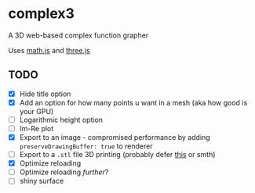 # complex3

A 3D web-based complex function grapher

Uses [math.js](https://mathjs.org/) and [three.js](https://threejs.org/)

## TODO

-   [x] Hide title option
-   [x] Add an option for how many points u want in a mesh (aka how good is your GPU)
-   [ ] Logarithmic height option
-   [ ] Im-Re plot
-   [x] Export to an image - compromised performance by adding `preserveDrawingBuffer: true` to renderer
-   [ ] Export to a `.stl` file 3D printing (probably defer [this](https://github.com/eligrey/FileSaver.js/) or smth)
-   [x] Optimize reloading
-   [ ] Optimize reloading _further_?
-   [ ] shiny surface
